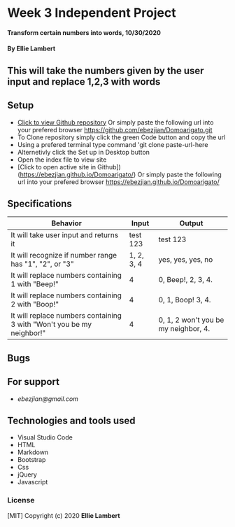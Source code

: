 # **Week 3 Independent Project**

#### Transform certain numbers into words, 10/30/2020

#### **By Ellie Lambert**

## This will take the numbers given by the user input and replace 1,2,3 with words

## Setup

- [Click to view Github repository](https://github.com/ebezjian/Domoarigato.git) Or simply paste the following url into your prefered browser https://github.com/ebezjian/Domoarigato.git
- To Clone repository simply click the green Code button and copy the url
- Using a prefered terminal type command 'git clone paste-url-here
- Alternetivly click the Set up in Desktop button
- Open the index file to view site
- [Click to open active site in Github]) (https://ebezjian.github.io/Domoarigato/) Or simply paste the following url into your prefered browser https://ebezjian.github.io/Domoarigato/

## Specifications

| Behavior                                                        | Input     | Output    |
| --------------------------------------------------------------- | --------- | --------- |
| It will take user input and returns it | test 123 | test 123 |
| It will recognize if number range has "1", "2", or "3" | 1, 2, 3, 4 | yes, yes, yes, no |
| It will replace numbers containing 1 with "Beep!" | 4 | 0, Beep!, 2, 3, 4.|
| It will replace numbers containing 2 with "Boop!" | 4 | 0, 1, Boop! 3, 4.|
| It will replace numbers containing 3 with "Won't you be my neighbor!" | 4 | 0, 1, 2 won't you be my neighbor, 4.|


## Bugs



## For support

* _ebezjian@gmail.com_


## Technologies and tools used

- Visual Studio Code
- HTML
- Markdown
- Bootstrap
- Css
- jQuery
- Javascript

### License

[MIT] Copyright (c) 2020 **Ellie Lambert**